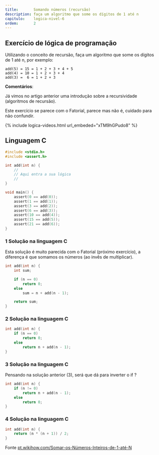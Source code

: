 ```yaml
---
title:       Somando números (recursão)
description: faça um algoritmo que some os dígitos de 1 até n
capitulo:    logica-nivel-6
ordem:       2
---
```




Exercício de lógica de programação
---

Utilizando o conceito de recursão, faça um algoritmo que some os dígitos de 1 até n, por exemplo:

    add(5) = 15 = 1 + 2 + 3 + 4 + 5
    add(4) = 10 = 1 + 2 + 3 + 4
    add(3) =  6 = 1 + 2 + 3


__Comentários__:

Já vimos no artigo anterior uma introdução sobre a recursividade (algoritmos de recursão).

Este exercício se parece com o Fatorial, parece mas não é, cuidado para não confundir.

{% include logica-videos.html url_embeded="xTM9hGPudo8" %}



Linguagem C
---


```c
#include <stdio.h>
#include <assert.h>

int add(int n) {
    //
    // Aqui entra a sua lógica
    //
}

void main() {
    assert(0 == add(0));
    assert(1 == add(1));
    assert(3 == add(2));
    assert(6 == add(3));
    assert(10 == add(4));
    assert(15 == add(5));
    assert(21 == add(6));
}
```


### 1 Solução na linguagem C

Esta solução é muito parecida com o Fatorial (próximo exercício), a diferença é que somamos os números
(ao invês de multiplicar).


```c
int add(int n) {
    int sum;

    if (n == 0)
        return 0;
    else
        sum = n + add(n - 1);

    return sum;
}
```


### 2 Solução na linguagem C

```c
int add(int n) {
    if (n == 0)
        return 0;
    else
        return n + add(n - 1);
}
```



### 3 Solução na linguagem C

Pensando na solução anterior (3), será que dá para inverter o if ?

```c
int add(int n) {
    if (n != 0)
        return n + add(n - 1);
    else
        return 0;
}
```


### 4 Solução na linguagem C


```c
int add(int n) {
    return (n * (n + 1)) / 2;
}
```

Fonte [pt.wikihow.com/Somar-os-Números-Inteiros-de-1-até-N](https://pt.wikihow.com/Somar-os-N%C3%BAmeros-Inteiros-de-1-at%C3%A9-N)

